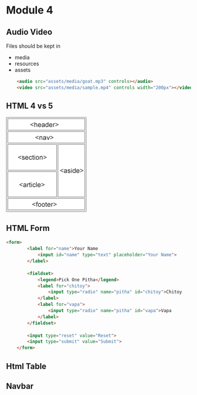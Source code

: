 # Module 4

## Audio Video

Files should be kept in
- media
- resources
- assets

``` html
    <audio src="assets/media/goat.mp3" controls></audio>
    <video src="assets/media/sample.mp4" controls width="200px"></video>
```

## HTML 4 vs 5
![HTML5](img_sem_elements.gif)

## HTML Form
``` html
<form>
        <label for="name">Your Name
            <input id="name" type="text" placeholder="Your Name">
        </label>
        
        <fieldset>
            <legend>Pick One Pitha</legend>
            <label for="chitoy">
                <input type="radio" name="pitha" id="chitoy">Chitoy
            </label>
            <label for="vapa">
                <input type="radio" name="pitha" id="vapa">Vapa
            </label>
        </fieldset>

        <input type="reset" value="Reset">
        <input type="submit" value="Submit">
    </form>
```

## Html Table

## Navbar

